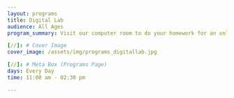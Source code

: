 ```yaml
---
layout: programs
title: Digital Lab
audience: All Ages
program_summary: Visit our computer room to do your homework for an online class or surf the web for recipes. Expand your mind with the world wide web.

[//]: # Cover Image
cover_image: /assets/img/programs_digitallab.jpg

[//]: # Meta Box (Programs Page)
days: Every Day
time: 11:00 am - 02:30 pm

---
```

